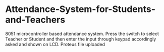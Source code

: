 # Attendance-System-for-Students-and-Teachers
8051 microcontroller based attendance system. Press the switch to select Teacher or Student and then enter the input through keypad accordingly asked and  shown on LCD.
Proteus file uploaded
